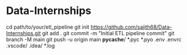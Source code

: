 # Data-Internships
cd path/to/your/etl_pipeline
git init
https://github.com/sajith68/Data-Internships.git
git add .
git commit -m "Initial ETL pipeline commit"
git branch -M main
git push -u origin main
__pycache__/
*.pyc
*.pyo
.env
.envrc
.vscode/
.idea/
*.log
